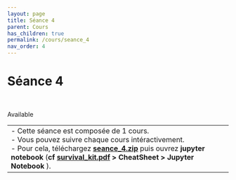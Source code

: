 ```yaml
---
layout: page
title: Séance 4
parent: Cours
has_children: true
permalink: /cours/seance_4
nav_order: 4
---
```


<link rel="stylesheet" href="/css/placement-label.css">
<link rel="shortcut icon" href="https://new-leaves.github.io/img/favicon/favicon.ico">

<div id="containerIntro">
<h1>Séance 4</h1> &nbsp; <p class="label label-green">Available</p>   
</div>

<table><tr><td>
<i>-</i>&nbsp;Cette séance est composée de 1 cours. <br>
<i>-</i>&nbsp;Vous pouvez suivre chaque cours intéractivement.<br>
<i>-</i>&nbsp;Pour cela, téléchargez <a href="/docs/seance_4.zip"><b>seance_4.zip</b></a> puis ouvrez <b>jupyter notebook</b> (<b>cf <a href="/docs/survival_kit.pdf" target="_blank"> survival_kit.pdf</a> > CheatSheet > Jupyter Notebook </b>).
</td></tr></table>